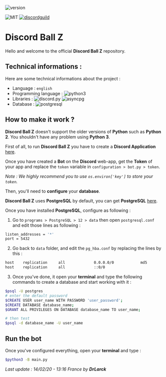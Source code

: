 ![version](https://img.shields.io/badge/version-3.0.3-orange.svg)

![MIT](https://img.shields.io/github/license/DrLarck/discordballz)
[![discordguild](https://discordapp.com/api/guilds/531560539638202368/widget.png)](https://discord.gg/gwpJgtS)

# Discord Ball Z

Hello and welcome to the official **Discord Ball Z** repository.

## Technical informations :

Here are some technical informations about the project :

- Language : `english`
- Programming language : ![python3](https://img.shields.io/badge/python-3.7-yellow.svg)
- Libraries : ![discord.py](https://img.shields.io/badge/discord-py-blue.svg) ![asyncpg](https://img.shields.io/badge/async-pg-blue.svg?logo=postgresql)
- Database : ![postgresql](https://img.shields.io/badge/postgre-sql-blue.svg?logo=postgresql)

## How to make it work ?

**Discord Ball Z** doesn't support the older versions of **Python** such as **Python 2**. You shouldn't have any problem using **Python 3**.

First of all, to run **Discord Ball Z** you have to create a **Discord Application** [here](https://discordapp.com/developers/applications/).

Once you have created a **Bot** on the **Discord** web-app, get the **Token** of your app and replace the `token` variable in `configuration > bot.py > token`.

*Note : We highly recommend you to use `os.environ['key']` to store your `token`.*

Then, you'll need to **configure** your **database**.

**Discord Ball Z** uses **PostgreSQL** by default, you can get **PostgreSQL** [here](https://www.postgresql.org/download/).

Once you have installed **PostgreSQL**, configure as following :

1. Go to `programs > PostgreSQL > 12 > data` then open `postgresql.conf` and edit those lines as following :

```bash
listen_addresses = '*'
port = 5432
```

2. Go back to `data` folder, and edit the `pg_hba.conf` by replacing the lines by this :

```bash
host    replication     all             0.0.0.0/0            md5
host    replication     all             ::0/0                
```

3. Once you've done, it open your **terminal** and type the following commands to create a database and start working with it :

```bash
$psql -U postgres
# enter the default password
$CREATE USER user_name WITH PASSWORD 'user_password';
$CREATE DATABASE database_name;
$GRANT ALL PRIVILEGES ON DATABASE database_name TO user_name;

# then test 
$psql -d database_name -U user_name
```

## Run the bot

Once you've configured everything, open your **terminal** and type :

```bash
$python3 -B main.py
```

*Last update : 14/02/20 - 13:16 France by **DrLarck***
